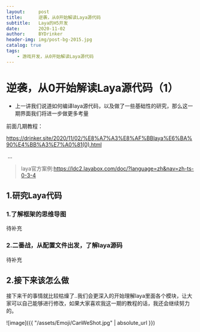 ```yaml
---
layout:     post
title:      逆袭，从0开始解读Laya源代码
subtitle:   Laya的H5开发
date:       2020-11-02
author:     BYDrinker
header-img: img/post-bg-2015.jpg
catalog: true
tags:
    - 游戏开发，从0开始解读Laya源代码
---
```



# 逆袭，从0开始解读Laya源代码（1）



* 上一讲我们说道如何编译laya源代码，以及做了一些基础性的研究，那么这一期界面我们将进一步做更多考量

前面几期教程：

 https://drinker.site/2020/11/02/%E8%A7%A3%E8%AF%BBlaya%E6%BA%90%E4%BB%A3%E7%A0%81(0).html 

​						...

> laya官方案例:https://ldc2.layabox.com/doc/?language=zh&nav=zh-ts-0-3-4





## 1.研究Laya代码

### 1.了解框架的思维导图

待补充

###  2.二番战，从配置文件出发，了解laya源码

待补充

## 2.接下来该怎么做

接下来干的事情就比较枯燥了..我们会更深入的开始理解laya里面各个模块，让大家可以自己能够进行修改，如果大家喜欢我这一期的教程的话，我还会继续努力的。

![image]({{ "/assets/Emoji/CanWeShot.jpg" | absolute_url }})